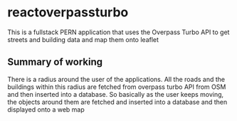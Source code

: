 # reactoverpassturbo
This is a fullstack PERN application that uses the Overpass Turbo API to get streets and building data and map them onto leaflet

## Summary of working
There is a radius around the user of the applications. All the roads and the buildings within this radius are fetched from overpass turbo API from OSM and then inserted into a database. So basically as the user keeps moving, the objects around them are fetched and inserted into a database and then displayed onto a web map

